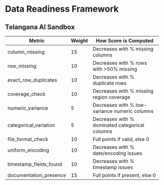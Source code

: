 # Data Readiness Framework
## Telangana AI Sandbox


| Metric                 | Weight | How Score is Computed                          |
|------------------------|--------|------------------------------------------------|
| column_missing         | 15     | Decreases with % missing columns               |
| row_missing            | 10     | Decreases with % rows with >50% missing        |
| exact_row_duplicates   | 10     | Decreases with % duplicate rows                |
| coverage_check         | 10     | Decreases with % missing region coverage       |
| numeric_variance       | 5      | Decreases with % low-variance numeric columns  |
| categorical_variation  | 5      | Decreases with % dominated categorical columns |
| file_format_check      | 10     | Full points if valid, else 0                   |
| uniform_encoding       | 10     | Decreases with % date/encoding issues          |
| timestamp_fields_found | 10     | Decreases with % timestamp issues              |
| documentation_presence | 15     | Full points if present, else 0                 |
